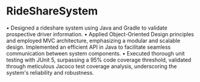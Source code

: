 # RideShareSystem

•	Designed a rideshare system using Java and Gradle to validate prospective driver information. 
•	Applied Object-Oriented Design principles and employed MVC architecture, emphasizing a modular and scalable design. Implemented an efficient API in Java to facilitate seamless communication between system components.
•	Executed thorough unit testing with JUnit 5, surpassing a 95% code coverage threshold, validated through meticulous Jacoco test coverage analysis, underscoring the system's reliability and robustness.

